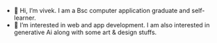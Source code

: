 - 👋 Hi, I’m vivek. I am a Bsc computer application graduate and self-learner.
- 👀 I’m interested in web and app development. I am also interested in generative Ai along with some art & design stuffs.
